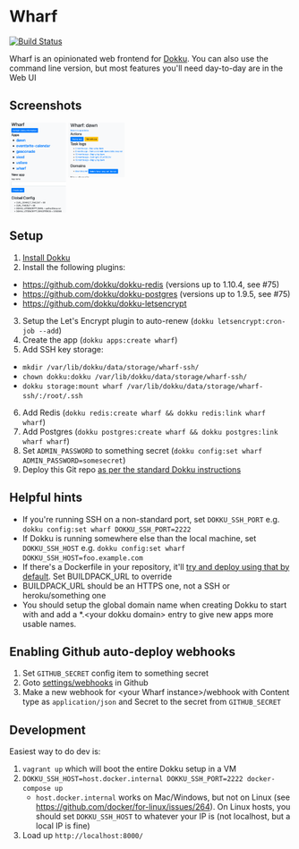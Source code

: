 Wharf
=====
[![Build Status](https://travis-ci.com/palfrey/wharf.svg?branch=master)](https://travis-ci.com/palfrey/wharf)

Wharf is an opinionated web frontend for [Dokku](http://dokku.viewdocs.io/dokku/). You can also use the command line version, but most features you'll need day-to-day are in the Web UI

Screenshots
-----------
<a href="./screenshots/apps_list.png"><img style="vertical-align:top" src="./screenshots/apps_list.png" width="20%" /></a> <a href="./screenshots/apps_list.png"><img src="./screenshots/app_index.png" style="vertical-align:top" width="20%" /></a>

Setup
-----
1. [Install Dokku](http://dokku.viewdocs.io/dokku/getting-started/installation)
2. Install the following plugins:
  * https://github.com/dokku/dokku-redis (versions up to 1.10.4, see #75)
  * https://github.com/dokku/dokku-postgres (versions up to 1.9.5, see #75)
  * https://github.com/dokku/dokku-letsencrypt
3. Setup the Let's Encrypt plugin to auto-renew (`dokku letsencrypt:cron-job --add`)
4. Create the app (`dokku apps:create wharf`)
5. Add SSH key storage:
  * `mkdir /var/lib/dokku/data/storage/wharf-ssh/`
  * `chown dokku:dokku /var/lib/dokku/data/storage/wharf-ssh/`
  * `dokku storage:mount wharf /var/lib/dokku/data/storage/wharf-ssh/:/root/.ssh`
6. Add Redis (`dokku redis:create wharf && dokku redis:link wharf wharf`)
7. Add Postgres (`dokku postgres:create wharf && dokku postgres:link wharf wharf`)
8. Set `ADMIN_PASSWORD` to something secret (`dokku config:set wharf ADMIN_PASSWORD=somesecret`)
9. Deploy this Git repo [as per the standard Dokku instructions](http://dokku.viewdocs.io/dokku/deployment/application-deployment/)

Helpful hints
-------------
* If you're running SSH on a non-standard port, set `DOKKU_SSH_PORT` e.g. `dokku config:set wharf DOKKU_SSH_PORT=2222`
* If Dokku is running somewhere else than the local machine, set `DOKKU_SSH_HOST` e.g. `dokku config:set wharf DOKKU_SSH_HOST=foo.example.com`
* If there's a Dockerfile in your repository, it'll [try and deploy using that by default](http://dokku.viewdocs.io/dokku/deployment/methods/dockerfiles/). Set BUILDPACK_URL to override
* BUILDPACK_URL should be an HTTPS one, not a SSH or heroku/something one
* You should setup the global domain name when creating Dokku to start with and add a *.&lt;your dokku domain&gt; entry to give new apps more usable names.

Enabling Github auto-deploy webhooks
------------------------------------
1. Set `GITHUB_SECRET` config item to something secret
2. Goto [settings/webhooks](https://developer.github.com/webhooks/creating/#setting-up-a-webhook) in Github
3. Make a new webhook for &lt;your Wharf instance&gt;/webhook with Content type as `application/json` and Secret to the secret from `GITHUB_SECRET`

Development
-----------
Easiest way to do dev is:

1. `vagrant up` which will boot the entire Dokku setup in a VM
2. `DOKKU_SSH_HOST=host.docker.internal DOKKU_SSH_PORT=2222 docker-compose up`
    * `host.docker.internal` works on Mac/Windows, but not on Linux (see https://github.com/docker/for-linux/issues/264). On Linux hosts, you should set `DOKKU_SSH_HOST` to whatever your IP is (not localhost, but a local IP is fine)
3. Load up `http://localhost:8000/`